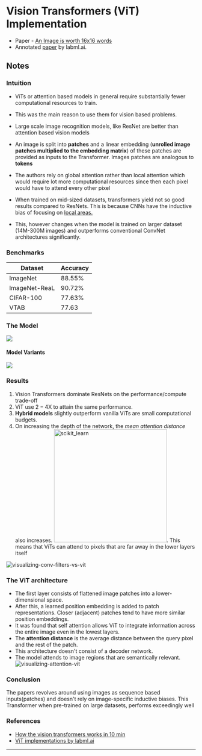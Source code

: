 # Vision Transformers (ViT) Implementation

- Paper - [An Image is worth 16x16 words](https://arxiv.org/pdf/2010.11929.pdf)
- Annotated [paper](https://github.com/salwinat0r/ViT-implementation/blob/main/An%20Image%20Is%20Worth%2016x16%20Words%20-%20Annotated.pdf) by labml.ai.


## Notes

### Intuition
 
- ViTs or attention based models in general require substantially fewer computational resources to train. 
 
- This was the main reason to use them for vision based problems.

- Large scale image recognition models, like ResNet are better than attention based vision models
 
- An image is split into **patches** and a linear embedding (**unrolled image patches multiplied to the embedding matrix**) of these patches are provided as inputs to the Transformer. Images patches are analogous to **tokens**

- The authors rely on global attention rather than local attention which would require lot more computational resources since then each pixel would have to attend every other pixel

- When trained on mid-sized datasets, transformers yield not so good results compared to ResNets. This is because CNNs have the inductive bias of focusing on [local areas.](https://poloclub.github.io/cnn-explainer/assets/figures/convlayer_detailedview_demo.gif)

- This, however changes when the model is trained on larger dataset (14M-300M images) and outperforms conventional ConvNet architectures significantly.

### Benchmarks

| Dataset | Accuracy|
| ---- | ---- |
| ImageNet | 88.55% |
| ImageNet-ReaL |90.72% |
| CIFAR-100 |77.63% |
|VTAB |77.63 |

### The Model
![](https://i.imgur.com/PqpfoIK.png)

#### Model Variants
![](https://i.imgur.com/O2cS7iz.png)


### Results
1. Vision Transformers dominate ResNets on the performance/compute trade-off
2. ViT use $2-4$X to attain the same performance.
3. **Hybrid models** slightly outperform vanilla ViTs are small computational budgets.
4. On increasing the depth of the network, the _mean attention distance_ also increases.
<img src="https://i.imgur.com/8ycad9B.png" alt="scikit_learn" width="300" height="300"/>.
This means that ViTs can attend to pixels that are far away in the lower layers itself

![visualizing-conv-filters-vs-vit](https://theaisummer.com/static/1a825502d30ae8a5fde3386057ed1ef5/39a20/visualizing-conv-filters-vs-vit.png "visualizing-conv-filters-vs-vit")
### The ViT architecture
- The first layer consists of flattened image patches into a lower-dimensional space.
- After this, a learned position embedding is added to patch representations. Closer (adjacent) patches tend to have more similar position embeddings.
- It was found that self attention allows ViT to integrate information across the entire image even in the lowest layers.
- The **attention distance** is the average distance between the query pixel and the rest of the patch.
- This architecture doesn't consist of a decoder network.
- The model attends to image regions that are semantically relevant.
![visualizing-attention-vit](https://theaisummer.com/static/f7115f622470f12aac4bbb7a20dea366/c1b63/visualizing-attention-vit.png "visualizing-attention-vit")


### Conclusion
The papers revolves around using images as sequence based inputs(patches) and doesn't rely on image-specific inductive biases. This Transformer when pre-trained on large datasets, performs exceedingly well

### References
- [How the vision transformers works in 10 min](https://theaisummer.com/vision-transformer/)
- [ViT implementations by labml.ai](https://nn.labml.ai/transformers/vit/index.html)

---